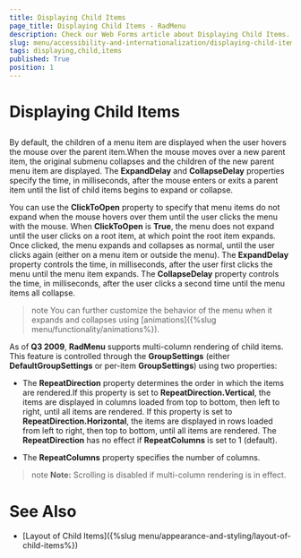 ```yaml
---
title: Displaying Child Items
page_title: Displaying Child Items - RadMenu
description: Check our Web Forms article about Displaying Child Items.
slug: menu/accessibility-and-internationalization/displaying-child-items
tags: displaying,child,items
published: True
position: 1
---
```


# Displaying Child Items

## 

By default, the children of a menu item are displayed when the user hovers the mouse over the parent item.When the mouse moves over a new parent item, the original submenu collapses and the children of the new parent menu item are displayed. The **ExpandDelay** and **CollapseDelay** properties specify the time, in milliseconds, after the mouse enters or exits a parent item until the list of child items begins to expand or collapse.

You can use the **ClickToOpen** property to specify that menu items do not expand when the mouse hovers over them until the user clicks the menu with the mouse. When **ClickToOpen** is **True**, the menu does not expand until the user clicks on a root item, at which point the root item expands. Once clicked, the menu expands and collapses as normal, until the user clicks again (either on a menu item or outside the menu). The **ExpandDelay** property controls the time, in milliseconds, after the user first clicks the menu until the menu item expands. The **CollapseDelay** property controls the time, in milliseconds, after the user clicks a second time until the menu items all collapse.

>note You can further customize the behavior of the menu when it expands and collapses using [animations]({%slug menu/functionality/animations%}).
>


As of **Q3 2009**, **RadMenu** supports multi-column rendering of child items. This feature is controlled through the **GroupSettings** (either **DefaultGroupSettings** or per-item **GroupSettings**) using two properties:

* The **RepeatDirection** property determines the order in which the items are rendered.If this property is set to **RepeatDirection.Vertical**, the items are displayed in columns loaded from top to bottom, then left to right, until all items are rendered. If this property is set to **RepeatDirection.Horizontal**, the items are displayed in rows loaded from left to right, then top to bottom, until all items are rendered. The **RepeatDirection** has no effect if **RepeatColumns** is set to 1 (default).

* The **RepeatColumns** property specifies the number of columns.

>note  **Note:** Scrolling is disabled if multi-column rendering is in effect.
>




# See Also

 * [Layout of Child Items]({%slug menu/appearance-and-styling/layout-of-child-items%})
